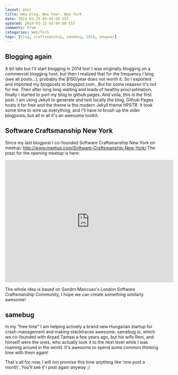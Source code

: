```yaml
---           
layout: post
title: New blog, New Year, New York
date: 2014-03-25 03:04:00 EST
updated: 2014-03-25 03:04:00 EST
comments: true
categories: Web/Tech
tags: [blog, craftsmanship, samebug, 2014, newyear]
---
```


## Blogging again

A bit late but I'll start blogging in 2014 too! 
I was originally blogging on a commercial blogging host, but then I realized that for the frequency I blog (see all posts...), probably the $150/year does not worth it. So I exported and imported my blogposts to blogspot.com...But for some reaason it's not for me. Then after long long waiting and loads of healthy procrastination, finally I started to port my blog to github pages. And voila, this is the first post. 
I am using Jekyll to generate and test locally the blog, Github Pages hosts it for free and the theme is the modern Jekyll theme HPSTR. It took some time to wire up everything, and I'll have to brush up the older blogposts, but all in all it's an awesome toolkit. 

## Software Craftsmanship New York

Since my last blogpost I co-founded Software Craftsmanship New York on meetup: http://www.meetup.com/Software-Craftsmanship-New-York/
The prezi for the opening meetup is here: 

<iframe src="http://prezi.com/embed/bs2ixosr5vhw/?bgcolor=ffffff&amp;lock_to_path=0&amp;autoplay=0&amp;autohide_ctrls=0&amp;features=undefined&amp;disabled_features=undefined" width="550" height="400" frameBorder="0" webkitAllowFullScreen mozAllowFullscreen allowfullscreen></iframe>

The whole idea is based on Sandro Mancuso's London Software Craftsmanship Community, I hope we can create something similarly awesome! 

## samebug

In my "free time" I am helping actively a brand new Hungarian startup for crash-management and making stacktraces awesome, samebug.io, which we co-founded with Arpad Tamasi a few years ago, but his wife Reni, and himself were the ones, who actually took it to the next level while I was roaming around in the world. It's awesome to spend some common thinking time with them again! 


That's all for now, I will not promise this time anything like 'one post a month'. 
You'll see if I post again anyway ;) 







